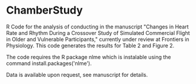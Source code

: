 # ChamberStudy
R Code for the analysis of conducting in the manuscript "Changes in Heart Rate and Rhythm During a Crossover Study of
Simulated Commercial Flight in Older and Vulnerable Participants," currently under review at Frontiers in Physiology. This
code generates the results for Table 2 and Figure 2.

The code requires the R package nlme which is instalable using the command install.packages('nlme').

Data is available upon request, see manuscript for details.
